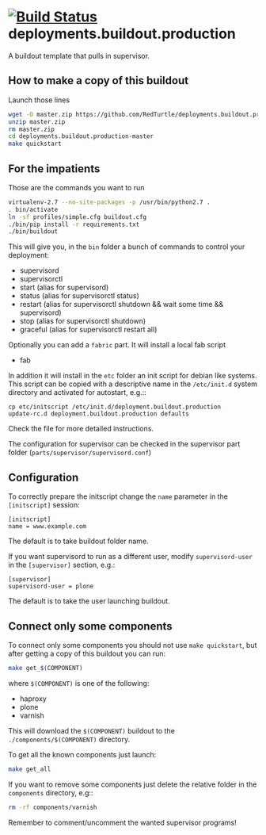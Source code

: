 [![Build Status](https://travis-ci.org/RedTurtle/deployments.buildout.production.png?branch=master)](https://travis-ci.org/RedTurtle/deployments.buildout.production)
deployments.buildout.production
===============================

A buildout template that pulls in supervisor.

How to make a copy of this buildout
-----------------------------------
Launch those lines
```bash
wget -O master.zip https://github.com/RedTurtle/deployments.buildout.production/archive/master.zip
unzip master.zip
rm master.zip
cd deployments.buildout.production-master
make quickstart
```

For the impatients
------------------
Those are the commands you want to run
```bash
virtualenv-2.7 --no-site-packages -p /usr/bin/python2.7 .
. bin/activate
ln -sf profiles/simple.cfg buildout.cfg
./bin/pip install -r requirements.txt
./bin/buildout
```

This will give you, in the `bin` folder a bunch of commands to control your
deployment:
- supervisord
- supervisorctl
- start (alias for supervisord)
- status (alias for supervisorctl status)
- restart (alias for supervisorctl shutdown && wait some time && supervisord)
- stop (alias for supervisorctl shutdown)
- graceful (alias for supervisorctl restart all)

Optionally you can add a `fabric` part. It will install a local fab script
- fab

In addition it will install in the `etc` folder an init script for debian like
systems.
This script can be copied with a descriptive name in the `/etc/init.d` system
directory and activated for autostart, e.g.::
```
cp etc/initscript /etc/init.d/deployment.buildout.production
update-rc.d deployment.buildout.production defaults
```
Check the file for more detailed instructions.

The configuration for supervisor can be checked in the supervisor part
folder (`parts/supervisor/supervisord.conf`)

Configuration
-------------

To correctly prepare the initscript change the `name` parameter
in the `[initscript]` session:
```config
[initscript]
name = www.example.com
```
The default is to take buildout folder name.

If you want supervisord to run as a different user,
modify `supervisord-user` in the `[supervisor]` section, e.g.:

```config
[supervisor]
supervisord-user = plone
```

The default is to take the user launching buildout.

Connect only some components
----------------------------
To connect only some components
you should not use `make quickstart`,
but after getting a copy of this buildout
you can run:

```bash
make get_$(COMPONENT)
```
where `$(COMPONENT)` is one of the following:
 * haproxy
 * plone
 * varnish

This will download the `$(COMPONENT)` buildout
to the `./components/$(COMPONENT)` directory.

To get all the known components just launch:
```bash
make get_all
```

If you want to remove some components
just delete the relative folder
in the `components` directory, e.g::
```bash
rm -rf components/varnish
```

Remember to comment/uncomment the wanted supervisor programs!
